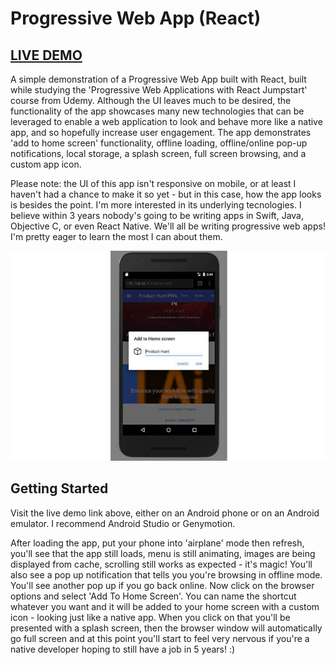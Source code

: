 # Progressive Web App (React)
## [LIVE DEMO](https://react-pwa-70b78.firebaseapp.com/)

A simple demonstration of a Progressive Web App built with React, built while studying the 'Progressive Web Applications with React Jumpstart' course from Udemy. Although the UI leaves much to be desired, the functionality of the app showcases many new technologies that can be leveraged to enable a web application to look and behave more like a native app, and so hopefully increase user engagement. The app demonstrates 'add to home screen' functionality, offline loading, offline/online pop-up notifications, local storage, a splash screen, full screen browsing, and a custom app icon.

Please note: the UI of this app isn't responsive on mobile, or at least I haven't had a chance to make it so yet - but in this case, how the app looks is besides the point. I'm more interested in its underlying tecnologies. I believe within 3 years nobody's going to be writing apps in Swift, Java, Objective C, or even React Native. We'll all be writing progressive web apps! I'm pretty eager to learn the most I can about them.

![Screenshot of the application.](./pwa.jpg?raw=true "React Progressive Web App.")

## Getting Started

Visit the live demo link above, either on an Android phone or on an Android emulator. I recommend Android Studio or Genymotion.

After loading the app, put your phone into 'airplane' mode then refresh, you'll see that the app still loads, menu is still animating, images are being displayed from cache, scrolling still works as expected - it's magic! You'll also see a pop up notification that tells you you're browsing in offline mode. You'll see another pop up if you go back online. Now click on the browser options and select 'Add To Home Screen'. You can name the shortcut whatever you want and it will be added to your home screen with a custom icon - looking just like a native app. When you click on that you'll be presented with a splash screen, then the browser window will automatically go full screen and at this point you'll start to feel very nervous if you're a native developer hoping to still have a job in 5 years! :)
